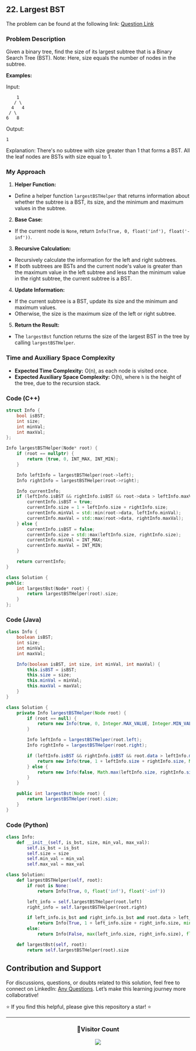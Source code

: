 ## 22. Largest BST

The problem can be found at the following link: [Question Link](https://www.geeksforgeeks.org/problems/largest-bst/1)

### Problem Description

Given a binary tree, find the size of its largest subtree that is a Binary Search Tree (BST). Note: Here, size equals the number of nodes in the subtree.

**Examples:**

Input:

```
    1
   / \
  4   4
 / \
6   8
```

Output:

```
1
```

Explanation:
There's no subtree with size greater than 1 that forms a BST. All the leaf nodes are BSTs with size equal to 1.

### My Approach

1. **Helper Function:**

- Define a helper function `largestBSTHelper` that returns information about whether the subtree is a BST, its size, and the minimum and maximum values in the subtree.

2. **Base Case:**

- If the current node is `None`, return `Info(True, 0, float('inf'), float('-inf'))`.

3. **Recursive Calculation:**

- Recursively calculate the information for the left and right subtrees.
- If both subtrees are BSTs and the current node's value is greater than the maximum value in the left subtree and less than the minimum value in the right subtree, the current subtree is a BST.

4. **Update Information:**

- If the current subtree is a BST, update its size and the minimum and maximum values.
- Otherwise, the size is the maximum size of the left or right subtree.

5. **Return the Result:**

- The `largestBst` function returns the size of the largest BST in the tree by calling `largestBSTHelper`.

### Time and Auxiliary Space Complexity

- **Expected Time Complexity:** O(n), as each node is visited once.
- **Expected Auxiliary Space Complexity:** O(h), where `h` is the height of the tree, due to the recursion stack.

### Code (C++)

```cpp
struct Info {
    bool isBST;
    int size;
    int minVal;
    int maxVal;
};

Info largestBSTHelper(Node* root) {
    if (root == nullptr) {
        return {true, 0, INT_MAX, INT_MIN};
    }

    Info leftInfo = largestBSTHelper(root->left);
    Info rightInfo = largestBSTHelper(root->right);

    Info currentInfo;
    if (leftInfo.isBST && rightInfo.isBST && root->data > leftInfo.maxVal && root->data < rightInfo.minVal) {
        currentInfo.isBST = true;
        currentInfo.size = 1 + leftInfo.size + rightInfo.size;
        currentInfo.minVal = std::min(root->data, leftInfo.minVal);
        currentInfo.maxVal = std::max(root->data, rightInfo.maxVal);
    } else {
        currentInfo.isBST = false;
        currentInfo.size = std::max(leftInfo.size, rightInfo.size);
        currentInfo.minVal = INT_MAX;
        currentInfo.maxVal = INT_MIN;
    }

    return currentInfo;
}

class Solution {
public:
    int largestBst(Node* root) {
        return largestBSTHelper(root).size;
    }
};
```

### Code (Java)

```java
class Info {
    boolean isBST;
    int size;
    int minVal;
    int maxVal;

    Info(boolean isBST, int size, int minVal, int maxVal) {
        this.isBST = isBST;
        this.size = size;
        this.minVal = minVal;
        this.maxVal = maxVal;
    }
}

class Solution {
    private Info largestBSTHelper(Node root) {
        if (root == null) {
            return new Info(true, 0, Integer.MAX_VALUE, Integer.MIN_VALUE);
        }

        Info leftInfo = largestBSTHelper(root.left);
        Info rightInfo = largestBSTHelper(root.right);

        if (leftInfo.isBST && rightInfo.isBST && root.data > leftInfo.maxVal && root.data < rightInfo.minVal) {
            return new Info(true, 1 + leftInfo.size + rightInfo.size, Math.min(root.data, leftInfo.minVal), Math.max(root.data, rightInfo.maxVal));
        } else {
            return new Info(false, Math.max(leftInfo.size, rightInfo.size), Integer.MAX_VALUE, Integer.MIN_VALUE);
        }
    }

    public int largestBst(Node root) {
        return largestBSTHelper(root).size;
    }
}
```

### Code (Python)

```python
class Info:
    def __init__(self, is_bst, size, min_val, max_val):
        self.is_bst = is_bst
        self.size = size
        self.min_val = min_val
        self.max_val = max_val

class Solution:
    def largestBSTHelper(self, root):
        if root is None:
            return Info(True, 0, float('inf'), float('-inf'))

        left_info = self.largestBSTHelper(root.left)
        right_info = self.largestBSTHelper(root.right)

        if left_info.is_bst and right_info.is_bst and root.data > left_info.max_val and root.data < right_info.min_val:
            return Info(True, 1 + left_info.size + right_info.size, min(root.data, left_info.min_val), max(root.data, right_info.max_val))
        else:
            return Info(False, max(left_info.size, right_info.size), float('inf'), float('-inf'))

    def largestBst(self, root):
        return self.largestBSTHelper(root).size
```

## Contribution and Support

For discussions, questions, or doubts related to this solution, feel free to connect on LinkedIn: [Any Questions](https://www.linkedin.com/in/patel-hetkumar-sandipbhai-8b110525a/). Let’s make this learning journey more collaborative!

⭐ If you find this helpful, please give this repository a star! ⭐

---

<div align="center">
  <h3><b>📍Visitor Count</b></h3>
</div>

<p align="center">
  <img src="https://visitor-badge.laobi.icu/badge?page_id=Hunterdii.GeeksforGeeks-POTD" />
</p>
